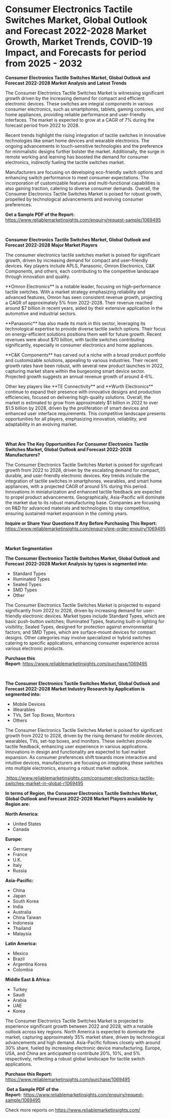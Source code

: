 <p><h1>Consumer Electronics Tactile Switches Market, Global Outlook and Forecast 2022-2028 Market Growth, Market Trends, COVID-19 Impact, and Forecasts for period from 2025 - 2032</h1></p><p><strong>Consumer Electronics Tactile Switches Market, Global Outlook and Forecast 2022-2028 Market Analysis and Latest Trends</strong></p>
<p><p>The Consumer Electronics Tactile Switches Market is witnessing significant growth driven by the increasing demand for compact and efficient electronic devices. These switches are integral components in various consumer electronics, such as smartphones, tablets, gaming consoles, and home appliances, providing reliable performance and user-friendly interfaces. The market is expected to grow at a CAGR of 7% during the forecast period from 2022 to 2028. </p><p>Recent trends highlight the rising integration of tactile switches in innovative technologies like smart home devices and wearable electronics. The ongoing advancements in touch-sensitive technologies and the preference for minimalistic designs further bolster the market. Additionally, the surge in remote working and learning has boosted the demand for consumer electronics, indirectly fueling the tactile switches market. </p><p>Manufacturers are focusing on developing eco-friendly switch options and enhancing switch performance to meet consumer expectations. The incorporation of customizable features and multi-functional capabilities is also gaining traction, catering to diverse consumer demands. Overall, the Consumer Electronics Tactile Switches Market is poised for robust growth, propelled by technological advancements and evolving consumer preferences.</p></p>
<p><strong>Get a Sample PDF of the Report:&nbsp;</strong> <a href="https://www.reliablemarketinsights.com/enquiry/request-sample/1069495?utm_campaign=2935&utm_medium=2&utm_source=Github&utm_content=ia&utm_term=21032025&utm_id=consumer-electronics-tactile-switches-market-global-outlook-and-forecast-2022-2028">https://www.reliablemarketinsights.com/enquiry/request-sample/1069495</a></p>
<p>&nbsp;</p>
<p><strong>Consumer Electronics Tactile Switches Market, Global Outlook and Forecast 2022-2028 Major Market Players</strong></p>
<p><p>The consumer electronics tactile switches market is poised for significant growth, driven by increasing demand for compact and user-friendly devices. Key players include APLS, Panasonic, Omron Electronics, C&K Components, and others, each contributing to the competitive landscape through innovation and quality.</p><p>**Omron Electronics** is a notable leader, focusing on high-performance tactile switches. With a market strategy emphasizing reliability and advanced features, Omron has seen consistent revenue growth, projecting a CAGR of approximately 5% from 2022-2028. Their revenue reached around $7 billion in recent years, aided by their extensive application in the automotive and industrial sectors.</p><p>**Panasonic** has also made its mark in this sector, leveraging its technological expertise to provide diverse tactile switch options. Their focus on energy-efficient solutions positions them well for future growth. Recent revenues were about $70 billion, with tactile switches contributing significantly, especially in consumer electronics and home appliances.</p><p>**C&K Components** has carved out a niche with a broad product portfolio and customizable solutions, appealing to various industries. Their recent growth rates have been robust, with several new product launches in 2022, capturing market share within the burgeoning smart device sector. Projected growth suggests an annual revenue growth of around 4-6%.</p><p>Other key players like **TE Connectivity** and **Wurth Electronics** continue to expand their presence with innovative designs and production efficiencies, focused on delivering high-quality solutions. Overall, the market is estimated to grow from approximately $1 billion in 2022 to over $1.5 billion by 2028, driven by the proliferation of smart devices and enhanced user interface requirements. This competitive landscape presents opportunities for all players, emphasizing innovation, reliability, and adaptability in an evolving market.</p></p>
<p>&nbsp;</p>
<p><strong>What Are The Key Opportunities For Consumer Electronics Tactile Switches Market, Global Outlook and Forecast 2022-2028 Manufacturers?</strong></p>
<p><p>The Consumer Electronics Tactile Switches Market is poised for significant growth from 2022 to 2028, driven by the escalating demand for compact, durable, and user-friendly electronic devices. Key trends include the integration of tactile switches in smartphones, wearables, and smart home appliances, with a projected CAGR of around 5% during this period. Innovations in miniaturization and enhanced tactile feedback are expected to propel product advancements. Geographically, Asia-Pacific will dominate the market due to its robust manufacturing base. Companies are focusing on R&D for advanced materials and technologies to stay competitive, ensuring sustained market expansion in the coming years.</p></p>
<p><strong>Inquire or Share Your Questions If Any Before Purchasing This Report:</strong> <a href="https://www.reliablemarketinsights.com/enquiry/pre-order-enquiry/1069495?utm_campaign=2935&utm_medium=2&utm_source=Github&utm_content=ia&utm_term=21032025&utm_id=consumer-electronics-tactile-switches-market-global-outlook-and-forecast-2022-2028">https://www.reliablemarketinsights.com/enquiry/pre-order-enquiry/1069495</a></p>
<p>&nbsp;</p>
<p><strong>Market Segmentation</strong></p>
<p><strong>The Consumer Electronics Tactile Switches Market, Global Outlook and Forecast 2022-2028 Market Analysis by types is segmented into:</strong></p>
<p><ul><li>Standard Types</li><li>Illuminated Types</li><li>Sealed Types</li><li>SMD Types</li><li>Other</li></ul></p>
<p><p>The Consumer Electronics Tactile Switches Market is projected to expand significantly from 2022 to 2028, driven by increasing demand for user-friendly electronic devices. Market types include Standard Types, which are basic push-button switches; Illuminated Types, featuring built-in lighting for visibility; Sealed Types, designed for protection against environmental factors; and SMD Types, which are surface-mount devices for compact designs. Other categories may involve specialized or hybrid switches catering to specific applications, enhancing consumer experience across various electronic products.</p></p>
<p><strong>Purchase this Report:&nbsp;</strong><a href="https://www.reliablemarketinsights.com/purchase/1069495?utm_campaign=2935&utm_medium=2&utm_source=Github&utm_content=ia&utm_term=21032025&utm_id=consumer-electronics-tactile-switches-market-global-outlook-and-forecast-2022-2028">https://www.reliablemarketinsights.com/purchase/1069495</a></p>
<p>&nbsp;</p>
<p><strong>The Consumer Electronics Tactile Switches Market, Global Outlook and Forecast 2022-2028 Market Industry Research by Application is segmented into:</strong></p>
<p><ul><li>Mobile Devices</li><li>Wearables</li><li>TVs, Set Top Boxes, Monitors</li><li>Others</li></ul></p>
<p><p>The Consumer Electronics Tactile Switches Market is poised for significant growth from 2022 to 2028, driven by the rising demand for mobile devices, wearables, TVs, set-top boxes, and monitors. These switches provide tactile feedback, enhancing user experience in various applications. Innovations in design and functionality are expected to fuel market expansion. As consumer preferences shift towards more interactive and intuitive devices, manufacturers are focusing on integrating these switches into multiple electronics, ensuring a robust market outlook.</p></p>
<p><a href="https://www.reliablemarketinsights.com/consumer-electronics-tactile-switches-market-in-global-r1069495?utm_campaign=2935&utm_medium=2&utm_source=Github&utm_content=ia&utm_term=21032025&utm_id=consumer-electronics-tactile-switches-market-global-outlook-and-forecast-2022-2028">&nbsp;https://www.reliablemarketinsights.com/consumer-electronics-tactile-switches-market-in-global-r1069495</a></p>
<p><strong>In terms of Region, the Consumer Electronics Tactile Switches Market, Global Outlook and Forecast 2022-2028 Market Players available by Region are:</strong></p>
<p>
    <p> <strong> North America: </strong>
        <ul>
            <li>United States</li>
            <li>Canada</li>
        </ul>
        </p> 
    <p> <strong> Europe: </strong>
        <ul>
            <li>Germany</li>
            <li>France</li>
            <li>U.K.</li>
            <li>Italy</li>
            <li>Russia</li>
        </ul>
        </p> 
    <p> <strong> Asia-Pacific: </strong>
        <ul>
            <li>China</li>
            <li>Japan</li>
            <li>South Korea</li>
            <li>India</li>
            <li>Australia</li>
            <li>China Taiwan</li>
            <li>Indonesia</li>
            <li>Thailand</li>
            <li>Malaysia</li>
        </ul>
        </p> 
    <p> <strong> Latin America: </strong>
        <ul>
            <li>Mexico</li>
            <li>Brazil</li>
            <li>Argentina Korea</li>
            <li>Colombia</li>
        </ul>
        </p> 
    <p> <strong> Middle East & Africa: </strong>
        <ul>
            <li>Turkey</li>
            <li>Saudi</li>
            <li>Arabia</li>
            <li>UAE</li>
            <li>Korea</li>
        </ul>
    </p>
    </p>
<p><p>The Consumer Electronics Tactile Switches Market is projected to experience significant growth between 2022 and 2028, with a notable outlook across key regions. North America is expected to dominate the market, capturing approximately 35% market share, driven by technological advancements and high demand. Asia-Pacific follows closely with around 30% share, fueled by increasing electronic device manufacturing. Europe, USA, and China are anticipated to contribute 20%, 10%, and 5% respectively, reflecting a robust global landscape for tactile switch applications.</p></p>
<p><strong>Purchase this Report: </strong><a href="https://www.reliablemarketinsights.com/purchase/1069495?utm_campaign=2935&utm_medium=2&utm_source=Github&utm_content=ia&utm_term=21032025&utm_id=consumer-electronics-tactile-switches-market-global-outlook-and-forecast-2022-2028">https://www.reliablemarketinsights.com/purchase/1069495</a></p>
<p>&nbsp;<strong>Get a Sample PDF of the Report:&nbsp;&nbsp;</strong><a href="https://www.reliablemarketinsights.com/enquiry/request-sample/1069495?utm_campaign=2935&utm_medium=2&utm_source=Github&utm_content=ia&utm_term=21032025&utm_id=consumer-electronics-tactile-switches-market-global-outlook-and-forecast-2022-2028">https://www.reliablemarketinsights.com/enquiry/request-sample/1069495</a></p>
<p><strong></strong></p>
<p>Check more reports on <a href="https://www.reliablemarketinsights.com/?utm_campaign=2935&utm_medium=2&utm_source=Github&utm_content=ia&utm_term=21032025&utm_id=consumer-electronics-tactile-switches-market-global-outlook-and-forecast-2022-2028">https://www.reliablemarketinsights.com/</a></p>